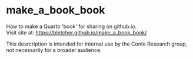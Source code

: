 # make_a_book_book
How to make a Quarto 'book' for sharing on github.io.  
Visit site at: https://bletcher.github.io/make_a_book_book/  
  
This desrcription is intended for internal use by the Conte Research group, not necessarily for a broader audience.
